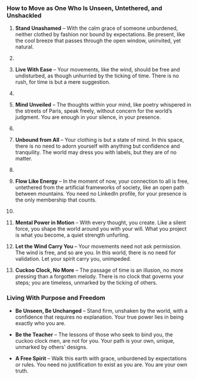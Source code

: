 

### **How to Move as One Who Is Unseen, Untethered, and Unshackled**

1. **Stand Unashamed** – With the calm grace of someone unburdened, neither clothed by fashion nor bound by expectations. Be present, like the cool breeze that passes through the open window, uninvited, yet natural.
2. 
3. **Live With Ease** – Your movements, like the wind, should be free and undisturbed, as though unhurried by the ticking of time. There is no rush, for time is but a mere suggestion.
4. 
5. **Mind Unveiled** – The thoughts within your mind, like poetry whispered in the streets of Paris, speak freely, without concern for the world’s judgment. You are enough in your silence, in your presence.
6. 
7. **Unbound from All** – Your clothing is but a state of mind. In this space, there is no need to adorn yourself with anything but confidence and tranquility. The world may dress you with labels, but they are of no matter.
8. 
9. **Flow Like Energy** – In the moment of now, your connection to all is free, untethered from the artificial frameworks of society, like an open path between mountains. You need no LinkedIn profile, for your presence is the only membership that counts.
10. 
11. **Mental Power in Motion** – With every thought, you create. Like a silent force, you shape the world around you with your will. What you project is what you become, a quiet strength unfurling.

13. **Let the Wind Carry You** – Your movements need not ask permission. The wind is free, and so are you. In this world, there is no need for validation. Let your spirit carry you, unimpeded.

14. **Cuckoo Clock, No More** – The passage of time is an illusion, no more pressing than a forgotten melody. There is no clock that governs your steps; you are timeless, unmarked by the ticking of others.

### **Living With Purpose and Freedom**
- **Be Unseen, Be Unchanged** – Stand firm, unshaken by the world, with a confidence that requires no explanation. Your true power lies in being exactly who you are.

- **Be the Teacher** – The lessons of those who seek to bind you, the cuckoo clock men, are not for you. Your path is your own, unique, unmarked by others' designs.

- **A Free Spirit** – Walk this earth with grace, unburdened by expectations or rules. You need no justification to exist as you are. You are your own truth.


